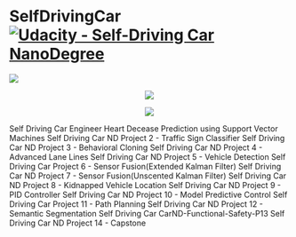 # SelfDrivingCar [![Udacity - Self-Driving Car NanoDegree](https://s3.amazonaws.com/udacity-sdc/github/shield-carnd.svg)](http://www.udacity.com/drive)

<p align="left"><a href="http://petermoran.org"><img src="https://img.shields.io/badge/Peter%20Moran's%20Blog-Find_more_projects_at_my_website-blue.svg?style=social"></a></p>

<p align="center"><img src="data/documentation_imgs/car-detect.gif"></p> 

<p align="center"><img src="data/documentation_imgs/car-diagnostic-equal.gif"></p> 


Self Driving Car Engineer
Heart Decease Prediction using Support Vector Machines
Self Driving Car ND Project 2 - Traffic Sign Classifier
Self Driving Car ND Project 3 - Behavioral Cloning
Self Driving Car ND Project 4 - Advanced Lane Lines
Self Driving Car ND Project 5 - Vehicle Detection
Self Driving Car Project 6 - Sensor Fusion(Extended Kalman Filter)
Self Driving Car ND Project 7 - Sensor Fusion(Unscented Kalman Filter)
Self Driving Car ND Project 8 - Kidnapped Vehicle Location
Self Driving Car ND Project 9 - PID Controller
Self Driving Car ND Project 10 - Model Predictive Control
Self Driving Car Project 11 - Path Planning
Self Driving Car ND Project 12 - Semantic Segmentation
Self Driving Car CarND-Functional-Safety-P13
Self Driving Car ND Project 14 - Capstone
